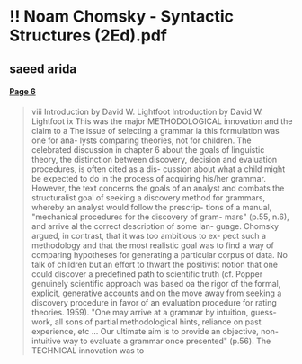 # !! Noam Chomsky - Syntactic Structures (2Ed).pdf

## saeed arida


#### [Page 6](highlights://10_Chomsky#page=6)

> viii Introduction by David W. Lightfoot
Introduction by David W.
> Lightfoot ix This was the major METHODOLOGICAL innovation and
> the claim to a
The issue of selecting a grammar ia this
> formulation was one for ana- lysts comparing theories, not for
> children. The celebrated discussion in chapter 6 about the goals
> of linguistic theory, the distinction between discovery,
> decision and evaluation procedures, is often cited as a dis-
> cussion about what a child might be expected to do in the
> process of acquiring his/her grammar. However, the text concerns
> the goals of an analyst and combats the structuralist goal of
> seeking a discovery method for grammars, whereby an analyst
> would follow the prescrip- tions of a manual, "mechanical
> procedures for the discovery of gram- mars" (p.55, n.6), and
> arrive al the correct description of some lan- guage. Chomsky
> argued, in contrast, that it was too ambitious to ex- pect such
> a methodology and that the most realistic goal was to find a way
> of comparing hypotheses for generating a particular corpus of
> data. No talk of children but an effort to thwart the positivist
> notion that one could discover a predefined path to scientific
> truth (cf. Popper
genuinely scientific approach was based oa the
> rigor of the formal, explicit, generative accounts and on the
> move away from seeking a discovery procedure in favor of an
> evaluation procedure for rating theories.
1959). "One may arrive
> at a grammar by intuition, guess-work, all sons of partial
> methodological hints, reliance on past experience, etc ... Our
> ultimate aim is to provide an objective, non-intuitive way to
> evaluate a grammar once presented" (p.56).
The TECHNICAL
> innovation was to


